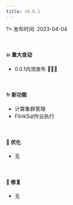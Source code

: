 ```yaml
---
title: v0.0.1
---
```


?> 发布时间: 2023-04-04

<br/>

#### 💥️ 重大变动

- 0.0.1内测发布 🎉🎉🎉

<br/>

#### ✨ 新功能

- 计算集群管理
- FlinkSql作业执行

<br/>

#### 🎨 优化

- 无

<br/>

#### 🐛 修复

- 无
